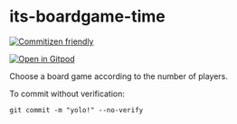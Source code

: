 # its-boardgame-time
[![Commitizen friendly](https://img.shields.io/badge/commitizen-friendly-brightgreen.svg)](http://commitizen.github.io/cz-cli/)

[![Open in Gitpod](https://gitpod.io/button/open-in-gitpod.svg)](https://gitpod.io/#https://github.com/GuillaumeCasbas/its-boardgame-time)

Choose a board game according to the number of players.

To commit without verification:

`git commit -m "yolo!" --no-verify`